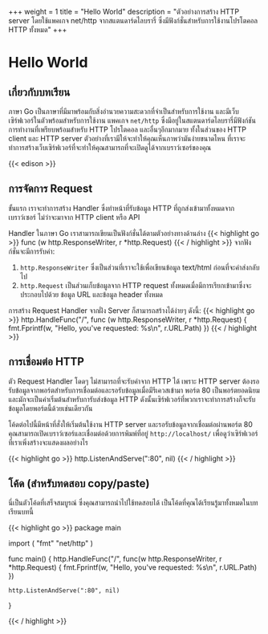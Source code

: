 +++
weight = 1
title = "Hello World"
description = "ตัวอย่างการสร้าง HTTP server โดยใช้แพคเกจ net/http จากสแตนดาร์ดไลบรารี่ ซึ่งมีฟังก์ชั่นสำหรับการใช้งานโปรโตคอล HTTP ทั้งหมด"
+++

# Hello World

## เกี่ยวกับบทเรียน
ภาษา Go เป็นภาษาที่มีมาพร้อมกับสิ่งอำนวยความสะดวกที่จำเป็นสำหรับการใช้งาน และมีเว็บเซิร์ฟเวอร์ในตัวพร้อมสำหรับการใช้งาน แพคเกจ `net/http` ซึ่งมีอยู่ในสแตนดาร์ดไลบรารี่มีฟังก์ชันการทำงานที่เพรียบพร้อมสำหรับ HTTP โปรโตคอล และอื่นๆอีกมากมาย ทั้งในส่วนของ HTTP client  และ HTTP server
ตัวอย่างที่เรามีให้จะทำให้คุณเห็นภาพว่ามันง่ายขนาดไหน ที่เราจะทำการสร้างเว็บเซิร์ฟเวอร์ที่จะทำให้คุณสามารถที่จะเปิดดูได้จากเบราว์เซอร์ของคุณ

{{< edison >}}

## การจัดการ Request
ขั้นแรก เราจะทำการสร้าง Handler ซึ่งทำหน้าที่รับข้อมูล HTTP ที่ถูกส่งเข้ามาทั้งหมดจากเบราว์เซอร์ ไม่ว่าจะมาจาก HTTP client หรือ API

Handler ในภาษา Go เราสามารถเขียนเป็นฟังก์ชั่นได้ตามตัวอย่างทางด้านล่าง
{{< highlight go >}}
func (w http.ResponseWriter, r *http.Request)
{{< / highlight >}}
จากฟังก์ชั่นจะมีการรับค่า:

1. `http.ResponseWriter` ซึ่งเป็นส่วนที่เราจะใช้เพื่อเขียนข้อมูล text/html ก่อนที่จะค่าส่งกลับไป
2. `http.Request` เป็นส่วนเก็บข้อมูลจาก HTTP request ทั้งหมดเมื่อมีการเรียกเข้ามาซึ่งจะประกอบไปด้วย ข้อมูล URL และข้อมูล header ทั้งหมด

การสร้าง Request Handler จากฝั่ง Server ก็สามารถสร้างได้ง่ายๆ ดังนี้:
{{< highlight go >}}
http.HandleFunc("/", func (w http.ResponseWriter, r *http.Request) {
	fmt.Fprintf(w, "Hello, you've requested: %s\n", r.URL.Path)
})
{{< / highlight >}}


## การเชื่อมต่อ HTTP
ตัว Request Handler โดดๆ ไม่สามารถที่จะรับค่าจาก HTTP ได้ เพราะ HTTP server ต้องรอรับข้อมูลจากพอร์ตสำหรับการเชื่อมต่อและรอรับข้อมูลเมื่อมีรีเควสเข้ามา
พอร์ต 80 เป็นพอร์ตยอดนิยมและมักจะเป็นค่าเริ่มต้นสำหรับการับส่งข้อมูล HTTP ดังนั้นเซิร์ฟเวอร์ที่พวกเราจะทำการสร้างก็จะรับข้อมูลโดยพอร์ตนี้ด้วยเช่นเดียวกัน

โค้ดต่อไปนี้มีหน้าที่สั่งให้เริ่มต้นใช้งาน HTTP server และรอรับข้อมูลจากเชื่อมต่อผ่านพอร์ต 80 คุณสามารถเปิดเบราว์เซอร์และเชื่อมต่อด้วยการพิมพ์ที่อยู่ `http://localhost/` เพื่อดูว่าเซิร์ฟเวอร์ที่เราเพิ่งสร้างจะแสดงผลอย่างไร

{{< highlight go >}}
http.ListenAndServe(":80", nil)
{{< / highlight >}}

## โค้ด (สำหรับทดสอบ copy/paste)
นี่เป็นตัวโค้ดที่เสร็จสมบูรณ์ ซึ่งคุณสามารถนำไปใช้ทดสอบได้ เป็นโค้ดที่คุณได้เรียนรู้มาทั้งหมดในบทเรียนบทนี้

{{< highlight go >}}
package main

import (
	"fmt"
	"net/http"
)

func main() {
	http.HandleFunc("/", func(w http.ResponseWriter, r *http.Request) {
		fmt.Fprintf(w, "Hello, you've requested: %s\n", r.URL.Path)
	})

	http.ListenAndServe(":80", nil)
}

{{< / highlight >}}
